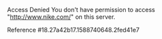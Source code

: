 Access Denied You don't have permission to access "http://www.nike.com/" on this server.

Reference #18.27a42b17.1588740648.2fed41e7